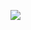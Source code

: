 [![](https://github-readme-stats.vercel.app/api?username=niyongsheng&count_private=true&show_icons=true&theme=default&hide_title=true)](https://niyongsheng.github.io)
